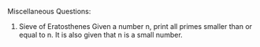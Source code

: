 Miscellaneous Questions: 
1. Sieve of Eratosthenes
  Given a number n, print all primes smaller than or equal to n. It is also given that n is a small number. 
